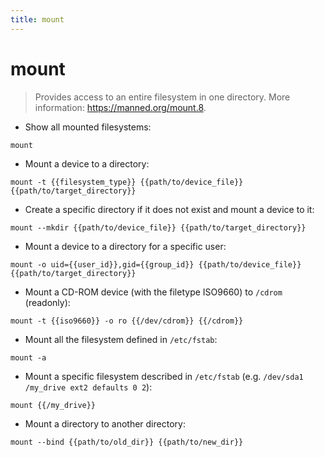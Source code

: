 ```yaml
---
title: mount
---
```

# mount

> Provides access to an entire filesystem in one directory.
> More information: <https://manned.org/mount.8>.

- Show all mounted filesystems:

`mount`

- Mount a device to a directory:

`mount -t {{filesystem_type}} {{path/to/device_file}} {{path/to/target_directory}}`

- Create a specific directory if it does not exist and mount a device to it:

`mount --mkdir {{path/to/device_file}} {{path/to/target_directory}}`

- Mount a device to a directory for a specific user:

`mount -o uid={{user_id}},gid={{group_id}} {{path/to/device_file}} {{path/to/target_directory}}`

- Mount a CD-ROM device (with the filetype ISO9660) to `/cdrom` (readonly):

`mount -t {{iso9660}} -o ro {{/dev/cdrom}} {{/cdrom}}`

- Mount all the filesystem defined in `/etc/fstab`:

`mount -a`

- Mount a specific filesystem described in `/etc/fstab` (e.g. `/dev/sda1 /my_drive ext2 defaults 0 2`):

`mount {{/my_drive}}`

- Mount a directory to another directory:

`mount --bind {{path/to/old_dir}} {{path/to/new_dir}}`
